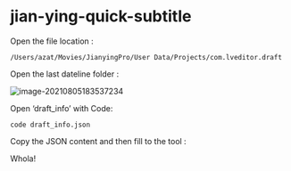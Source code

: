 # jian-ying-quick-subtitle





Open the file location :

``` 
/Users/azat/Movies/JianyingPro/User Data/Projects/com.lveditor.draft
```

Open the last dateline folder :

![image-20210805183537234](https://s3.azat.ai/public/blog/image-20210805183537234.png)

Open ‘draft_info’ with Code:

```
code draft_info.json
```



Copy the JSON content and then fill to the tool :

Whola!

